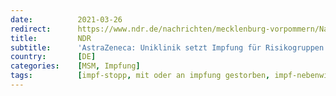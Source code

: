 ```yaml
---
date:          2021-03-26
redirect:      https://www.ndr.de/nachrichten/mecklenburg-vorpommern/Nach-Todesfall-Teilweiser-Impfstopp-an-Uniklinik-Rostock,coronavirus4728.html
title:         NDR
subtitle:      'AstraZeneca: Uniklinik setzt Impfung für Risikogruppen aus'
country:       [DE]
categories:    [MSM, Impfung]
tags:          [impf-stopp, mit oder an impfung gestorben, impf-nebenwirkungen, astrazeneca]
---
```

